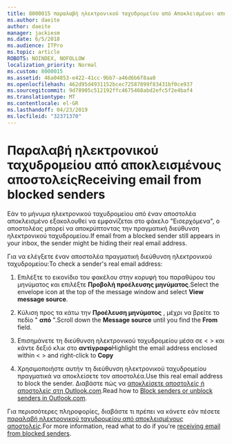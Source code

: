 ```yaml
---
title: 8000015 παραλαβή ηλεκτρονικού ταχυδρομείου από Αποκλεισμένοι αποστολείς στη Outlook.com
ms.author: daeite
author: daeite
manager: jackiesm
ms.date: 6/5/2018
ms.audience: ITPro
ms.topic: article
ROBOTS: NOINDEX, NOFOLLOW
localization_priority: Normal
ms.custom: 8000015
ms.assetid: 46a04853-e422-41cc-9bb7-a46d6b6f8aa0
ms.openlocfilehash: 462d95d4931152bcec72587899f83431bf0ce937
ms.sourcegitcommit: 9d78905c512192ffc4675468abd2efc5f2e4baf4
ms.translationtype: MT
ms.contentlocale: el-GR
ms.lasthandoff: 04/23/2019
ms.locfileid: "32371370"
---
```

# <a name="receiving-email-from-blocked-senders"></a><span data-ttu-id="6d614-102">Παραλαβή ηλεκτρονικού ταχυδρομείου από αποκλεισμένους αποστολείς</span><span class="sxs-lookup"><span data-stu-id="6d614-102">Receiving email from blocked senders</span></span>

<span data-ttu-id="6d614-103">Εάν το μήνυμα ηλεκτρονικού ταχυδρομείου από έναν αποστολέα αποκλεισμένο εξακολουθεί να εμφανίζεται στο φάκελο "Εισερχόμενα", ο αποστολέας μπορεί να αποκρύπτοντας την πραγματική διεύθυνση ηλεκτρονικού ταχυδρομείου.</span><span class="sxs-lookup"><span data-stu-id="6d614-103">If email from a blocked sender still appears in your inbox, the sender might be hiding their real email address.</span></span>
  
<span data-ttu-id="6d614-104">Για να ελέγξετε έναν αποστολέα πραγματική διεύθυνση ηλεκτρονικού ταχυδρομείου:</span><span class="sxs-lookup"><span data-stu-id="6d614-104">To check a sender's real email address:</span></span>
  
1. <span data-ttu-id="6d614-105">Επιλέξτε το εικονίδιο του φακέλου στην κορυφή του παραθύρου του μηνύματος και επιλέξτε **Προβολή προέλευσης μηνύματος**.</span><span class="sxs-lookup"><span data-stu-id="6d614-105">Select the envelope icon at the top of the message window and select **View message source**.</span></span>
    
2. <span data-ttu-id="6d614-106">Κύλιση προς τα κάτω την **Προέλευση μηνύματος** , μέχρι να βρείτε το πεδίο " **από** ".</span><span class="sxs-lookup"><span data-stu-id="6d614-106">Scroll down the **Message source** until you find the **From** field.</span></span> 
    
3. <span data-ttu-id="6d614-107">Επισημάνετε τη διεύθυνση ηλεκτρονικού ταχυδρομείου μέσα σε \< \> και κάντε δεξιό κλικ στο **αντίγραφο**</span><span class="sxs-lookup"><span data-stu-id="6d614-107">Highlight the email address enclosed within \< \> and right-click to **Copy**</span></span>
    
4. <span data-ttu-id="6d614-108">Χρησιμοποιήστε αυτήν τη διεύθυνση ηλεκτρονικού ταχυδρομείου πραγματικά να αποκλείσετε τον αποστολέα.</span><span class="sxs-lookup"><span data-stu-id="6d614-108">Use this real email address to block the sender.</span></span> <span data-ttu-id="6d614-109">Διαβάστε πώς να [αποκλείσετε αποστολείς ή αποστολείς στη Outlook.com](https://support.office.com/article/afba1c94-77bb-4f50-8b85-057cf52f4d5e.aspx).</span><span class="sxs-lookup"><span data-stu-id="6d614-109">Read how to [Block senders or unblock senders in Outlook.com](https://support.office.com/article/afba1c94-77bb-4f50-8b85-057cf52f4d5e.aspx).</span></span>
    
<span data-ttu-id="6d614-110">Για περισσότερες πληροφορίες, διαβάστε τι πρέπει να κάνετε εάν πέσετε [παραλαβή ηλεκτρονικού ταχυδρομείου από αποκλεισμένους αποστολείς](https://go.microsoft.com/fwlink/p/?linkid=2002011&amp;clcid=0x409).</span><span class="sxs-lookup"><span data-stu-id="6d614-110">For more information, read what to do if you're [receiving email from blocked senders](https://go.microsoft.com/fwlink/p/?linkid=2002011&amp;clcid=0x409).</span></span>
  

